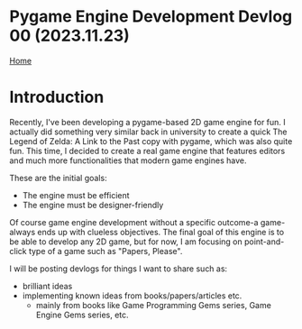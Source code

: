 # Pygame Engine Development Devlog 00 (2023.11.23)

[Home](/)

# Introduction

Recently, I've been developing a pygame-based 2D game engine for fun. I actually did something very similar back in university to create a quick The Legend of Zelda: A Link to the Past copy with pygame, which was also quite fun. This time, I decided to create a real game engine that features editors and much more functionalities that modern game engines have.

These are the initial goals:

* The engine must be efficient
* The engine must be designer-friendly

Of course game engine development without a specific outcome-a game-always ends up with clueless objectives. The final goal of this engine is to be able to develop any 2D game, but for now, I am focusing on point-and-click type of a game such as "Papers, Please".

I will be posting devlogs for things I want to share such as:

* brilliant ideas
* implementing known ideas from books/papers/articles etc.
  * mainly from books like Game Programming Gems series, Game Engine Gems series, etc.
